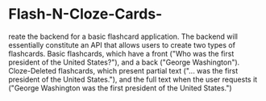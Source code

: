 # Flash-N-Cloze-Cards-
reate the backend for a basic flashcard application.  The backend will essentially constitute an API that allows users to create two types of flashcards.  Basic flashcards, which have a front ("Who was the first president of the United States?"), and a back ("George Washington").  Cloze-Deleted flashcards, which present partial text ("... was the first president of the United States."), and the full text when the user requests it ("George Washington was the first president of the United States.")
